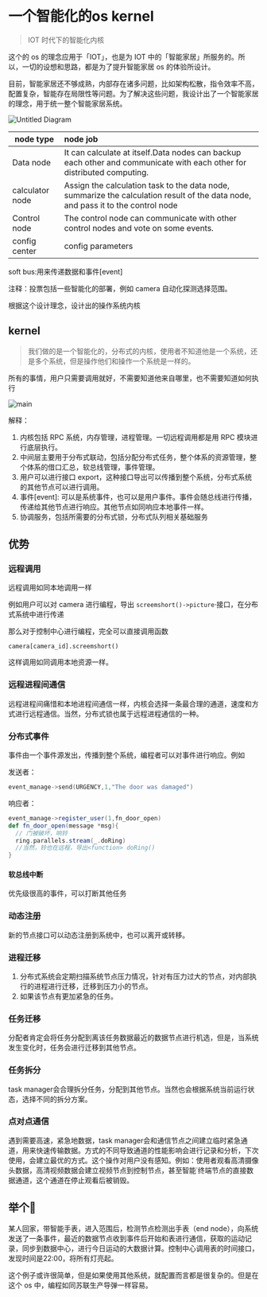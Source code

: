 # 一个智能化的os kernel 

>  IOT 时代下的智能化内核

这个的 os 的理念应用于「IOT」，也是为 IOT 中的「智能家居」所服务的。所以，一切的设想和思路，都是为了提升智能家居 os 的体验所设计。

目前，智能家居还不够成熟，内部存在诸多问题，比如架构松散，指令效率不高，配置复杂，智能存在局限性等问题。为了解决这些问题，我设计出了一个智能家居的理念，用于统一整个智能家居系统。

![Untitled Diagram](https://h00001.github.io/data/u.svg)


|node type|node job|
|-|:--|
|Data node|It can calculate at itself.Data nodes can backup each other and communicate with each other for distributed computing.|
|calculator node|Assign the calculation task to the data node, summarize the calculation result of the data node, and pass it to the control node|
|Control node|The control node can communicate with other control nodes and vote on some events.|
|config center|config parameters|

soft bus:用来传递数据和事件[event]

注释：投票包括一些智能化的部署，例如 camera 自动化探测选择范围。

根据这个设计理念，设计出的操作系统内核

## kernel

> 我们做的是一个智能化的，分布式的内核，使用者不知道他是一个系统，还是多个系统，但是操作他们和操作一个系统是一样的。

所有的事情，用户只需要调用就好，不需要知道他来自哪里，也不需要知道如何执行

![main](https://h00001.github.io/data/main.svg)

解释：

1. 内核包括 RPC 系统，内存管理，进程管理。一切远程调用都是用 RPC 模块进行底层执行。
2. 中间层主要用于分布式联动，包括分配分布式任务，整个体系的资源管理，整个体系的借口汇总，软总线管理，事件管理。
3. 用户可以进行接口 export，这种接口导出可以传播到整个系统，分布式系统的其他节点可以进行调用。
4. 事件[event]: 可以是系统事件，也可以是用户事件。事件会随总线进行传播，传递给其他节点进行响应。其他节点如同响应本地事件一样。
5. 协调服务，包括所需要的分布式锁，分布式队列相关基础服务

## 优势

### 远程调用

远程调用如同本地调用一样

例如用户可以对 camera 进行编程，导出 `screemshort()->picture`·接口，在分布式系统中进行传递

那么对于控制中心进行编程，完全可以直接调用函数

```
camera[camera_id].screemshort()
```

这样调用如同调用本地资源一样。

### 远程进程间通信

远程进程间痛惜和本地进程间通信一样，内核会选择一条最合理的通道，速度和方式进行远程通信。当然，分布式锁也属于远程进程通信的一种。

### 分布式事件

事件由一个事件源发出，传播到整个系统，编程者可以对事件进行响应。例如

发送者：

```c
event_manage->send(URGENCY,1,"The door was damaged")
```

响应者：

```scala
event_manage->register_user(1,fn_door_open)
def fn_door_open(message *msg){
  // 门被破坏，响铃
  ring.parallels.stream(_.doRing)
  //当然，铃也在远程，导出<function> doRing()
}
```
#### 软总线中断

优先级很高的事件，可以打断其他任务

### 动态注册

新的节点接口可以动态注册到系统中，也可以离开或转移。

### 进程迁移

1. 分布式系统会定期扫描系统节点压力情况，针对有压力过大的节点，对内部执行的进程进行迁移，迁移到压力小的节点。
2. 如果该节点有更加紧急的任务。

### 任务迁移

分配者肯定会将任务分配到离该任务数据最近的数据节点进行机选，但是，当系统发生变化时，任务会进行迁移到其他节点。

### 任务拆分

task manager会合理拆分任务，分配到其他节点。当然也会根据系统当前运行状态，选择不同的拆分方案。

### 点对点通信

遇到需要高速，紧急地数据，task manager会和通信节点之间建立临时紧急通道，用来快速传输数据。方式的不同导致通道的性能影响会进行记录和分析，下次使用，会建立最优的方式。这个操作对用户没有感知。例如：使用者观看高清摄像头数据，高清视频数据会建立视频节点到控制节点，甚至智能˙终端节点的直接数据通道，这个通道在停止观看后被销毁。

## 举个🌰

某人回家，带智能手表，进入范围后，检测节点检测出手表（end node），向系统发送了一条事件，最近的数据节点收到事件后开始和表进行通信，获取的运动记录，同步到数据中心，进行今日运动的大数据计算。控制中心调用表的时间接口，发现时间是22:00，将所有灯亮起。

这个例子或许很简单，但是如果使用其他系统，就配置而言都是很复杂的。但是在这个 os 中，编程如同苏联生产导弹一样容易。







